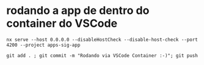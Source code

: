# rodando a app de dentro do container do VSCode

```shell
nx serve --host 0.0.0.0 --disableHostCheck --disable-host-check --port 4200 --project apps-sig-app
```

```shell
git add . ; git commit -m "Rodando via VSCode Container :-)"; git push
```
